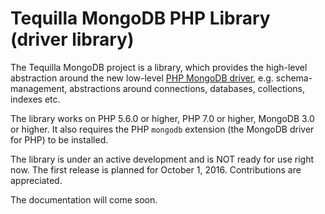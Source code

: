 # Tequilla MongoDB PHP Library (driver library)

The Tequilla MongoDB project is a library, which provides the high-level abstraction around the new low-level [PHP MongoDB driver](https://github.com/mongodb/mongo-php-driver), e.g.
schema-management, abstractions around connections, databases, collections, indexes etc.

The library works on PHP 5.6.0 or higher, PHP 7.0 or higher, MongoDB 3.0 or higher. It also requires the PHP `mongodb` extension (the MongoDB driver for PHP) to be installed.

The library is under an active development and is NOT ready for use right now. The first release is planned for October 1, 2016.
Contributions are appreciated.

The documentation will come soon.
